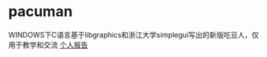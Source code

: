 # pacuman
WINDOWS下C语言基于libgraphics和浙江大学simplegui写出的新版吃豆人，仅用于教学和交流
[个人报告](./PrograminCReport/个人报告.pdf)